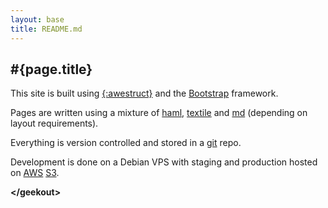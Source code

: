 ```yaml
---
layout: base
title: README.md
---
```

## #{page.title}

This site is built using [{:awestruct}](http://awestruct.org) and the [Bootstrap](http://twitter.github.io/bootstrap/) framework.

Pages are written using a mixture of [haml](http://haml.info/), [textile](http://textile.sitemonks.com/) and [md](http://daringfireball.net/projects/markdown/) (depending on layout requirements).

Everything is version controlled and stored in a [git](http://git-scm.com/) repo.

Development is done on a Debian VPS with staging and production hosted on [AWS](http://aws.amazon.com/) [S3](http://aws.amazon.com/s3/).

**&lt;/geekout&gt;**

